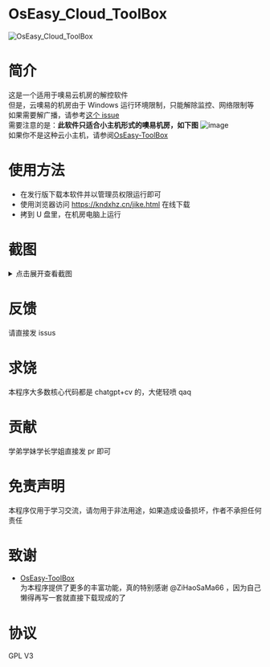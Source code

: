 # OsEasy_Cloud_ToolBox

![OsEasy_Cloud_ToolBox](https://socialify.git.ci/kndxhz/OsEasy_Cloud_ToolBox/image?description=1&descriptionEditable=%E9%80%82%E7%94%A8%E4%BA%8E%E5%99%A2%E6%98%93%E4%BA%91%E6%9C%BA%E6%88%BF%E7%9A%84%E6%9C%BA%E6%88%BF%E8%A7%A3%E6%8E%A7%E8%BD%AF%E4%BB%B6&font=Inter&forks=1&issues=1&language=1&name=1&owner=1&pattern=Plus&pulls=1&stargazers=1&theme=Auto)

# 简介

这是一个适用于噢易云机房的解控软件</br>
但是，云噢易的机房由于 Windows 运行环境限制，只能解除监控、网络限制等</br>
如果需要解广播，请参考[这个 issue](https://github.com/ZiHaoSaMa66/OsEasy-ToolBox/issues/25#issuecomment-2461922589)</br>
需要注意的是：**此软件只适合小主机形式的噢易机房，如下图**
![image](https://private-user-images.githubusercontent.com/113306265/386755388-d9c15c28-7d42-4d55-9765-1f9e6dc74082.png?jwt=eyJhbGciOiJIUzI1NiIsInR5cCI6IkpXVCJ9.eyJpc3MiOiJnaXRodWIuY29tIiwiYXVkIjoicmF3LmdpdGh1YnVzZXJjb250ZW50LmNvbSIsImtleSI6ImtleTUiLCJleHAiOjE3MzE3MDQ2NzQsIm5iZiI6MTczMTcwNDM3NCwicGF0aCI6Ii8xMTMzMDYyNjUvMzg2NzU1Mzg4LWQ5YzE1YzI4LTdkNDItNGQ1NS05NzY1LTFmOWU2ZGM3NDA4Mi5wbmc_WC1BbXotQWxnb3JpdGhtPUFXUzQtSE1BQy1TSEEyNTYmWC1BbXotQ3JlZGVudGlhbD1BS0lBVkNPRFlMU0E1M1BRSzRaQSUyRjIwMjQxMTE1JTJGdXMtZWFzdC0xJTJGczMlMkZhd3M0X3JlcXVlc3QmWC1BbXotRGF0ZT0yMDI0MTExNVQyMDU5MzRaJlgtQW16LUV4cGlyZXM9MzAwJlgtQW16LVNpZ25hdHVyZT0yYjhmODgwMGRlZmNmODMwMzA1M2JlZDNjZDBlNzlkZDlhMGFlOTZhMjMyOGYyOTNmNjcyMjE2MzYyNGI5Y2JjJlgtQW16LVNpZ25lZEhlYWRlcnM9aG9zdCJ9.jmcLXo3tvAzRmC109Y3Fk7Tl_JdilhABkduv8Ai4Q3Q)</br>
如果你不是这种云小主机，请参阅[OsEasy-ToolBox](https://github.com/ZiHaoSaMa66/OsEasy-ToolBox)

# 使用方法

- 在发行版下载本软件并以管理员权限运行即可
- 使用浏览器访问 https://kndxhz.cn/jike.html 在线下载
- 拷到 U 盘里，在机房电脑上运行

# 截图

<details>
<summary>点击展开查看截图</summary>

![image](https://private-user-images.githubusercontent.com/113306265/386751542-d31eda43-7d2b-4103-ad7d-22ed1caec493.png?jwt=eyJhbGciOiJIUzI1NiIsInR5cCI6IkpXVCJ9.eyJpc3MiOiJnaXRodWIuY29tIiwiYXVkIjoicmF3LmdpdGh1YnVzZXJjb250ZW50LmNvbSIsImtleSI6ImtleTUiLCJleHAiOjE3MzE3MDM2NzQsIm5iZiI6MTczMTcwMzM3NCwicGF0aCI6Ii8xMTMzMDYyNjUvMzg2NzUxNTQyLWQzMWVkYTQzLTdkMmItNDEwMy1hZDdkLTIyZWQxY2FlYzQ5My5wbmc_WC1BbXotQWxnb3JpdGhtPUFXUzQtSE1BQy1TSEEyNTYmWC1BbXotQ3JlZGVudGlhbD1BS0lBVkNPRFlMU0E1M1BRSzRaQSUyRjIwMjQxMTE1JTJGdXMtZWFzdC0xJTJGczMlMkZhd3M0X3JlcXVlc3QmWC1BbXotRGF0ZT0yMDI0MTExNVQyMDQyNTRaJlgtQW16LUV4cGlyZXM9MzAwJlgtQW16LVNpZ25hdHVyZT1kZjI5MTlmYjc5YjMyYjVjMzYwNThhZDU1YTVhMDFkMzQ4M2ZjZjViYjYwM2ZlMmViNWYwMjhlYjUwZTU0MTViJlgtQW16LVNpZ25lZEhlYWRlcnM9aG9zdCJ9.WmaFNxyI2U2__nI-yoTg6ySIcJOdPO32dPe4Yjw5ctY)

</details>

# 反馈

请直接发 issus

# 求饶

本程序大多数核心代码都是 chatgpt+cv 的，大佬轻喷 qaq</br>

# 贡献

学弟学妹学长学姐直接发 pr 即可

# 免责声明

本程序仅用于学习交流，请勿用于非法用途，如果造成设备损坏，作者不承担任何责任

# 致谢

- [OsEasy-ToolBox](https://github.com/ZiHaoSaMa66/OsEasy-ToolBox)</br>为本程序提供了更多的丰富功能，真的特别感谢 @ZiHaoSaMa66 ，因为自己懒得再写一套就直接下载现成的了

# 协议

GPL V3
